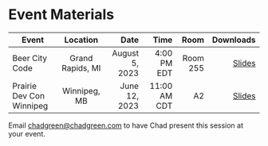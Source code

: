 # Event Materials

| Event | Location | Date | Time | Room | Downloads |
|-------|:--------:|-----:|-----:|-----:|----------:|
| Beer City Code | Grand Rapids, MI | August 5, 2023 | 4:00 PM EDT | Room 255 | [Slides](BeyondHelloWorld_GettingDeeperIntoAzureFunctions-BeerCityCode.pdf)|
| Prairie Dev Con Winnipeg | Winnipeg, MB | June 12, 2023 | 11:00 AM CDT | A2 | [Slides](BeyondHelloWorld_GettingDeeperIntoAzureFunctions-PDCWinnipeg.pdf) |

Email [chadgreen@chadgreen.com](mailto:chadgreen@chadgreen.com?subject=Presentation%20Request:%20Presentation%20Title) to have Chad present this session at your event.
